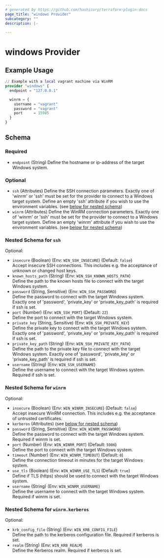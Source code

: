 ```yaml
---
# generated by https://github.com/hashicorp/terraform-plugin-docs
page_title: "windows Provider"
subcategory: ""
description: |-
  
---
```


# windows Provider



## Example Usage

```terraform
// Example with a local vagrant machine via WinRM
provider "windows" {
  endpoint = "127.0.0.1"

  winrm = {
    username = "vagrant"
    password = "vagrant"
    port     = 15985
  }
}
```

<!-- schema generated by tfplugindocs -->
## Schema

### Required

- `endpoint` (String) Define the hostname or ip-address of the target Windows system.

### Optional

- `ssh` (Attributes) Define the SSH connection parameters. Exactly one of 'winrm' or 'ssh' must be set for the provider to connect to a Windows target system. Define an empty 'ssh' attribute if you wish to use the environment variables. (see [below for nested schema](#nestedatt--ssh))
- `winrm` (Attributes) Define the WinRM connection parameters. Exactly one of 'winrm' or 'ssh' must be set for the provider to connect to a Windows target system. Define an empty 'winrm' attribute if you wish to use the environment variables. (see [below for nested schema](#nestedatt--winrm))

<a id="nestedatt--ssh"></a>
### Nested Schema for `ssh`

Optional:

- `insecure` (Boolean) (Env: `WIN_SSH_INSECURE`) (Default: `false`)<br>Accept insecure SSH connections. This includes e.g. the acceptance of unknown or changed host keys.
- `known_hosts_path` (String) (Env: `WIN_SSH_KNOWN_HOSTS_PATH`)<br>Define the path to the known hosts file to connect with the target Windows system.
- `password` (String, Sensitive) (Env: `WIN_SSH_PASSWORD`)<br>Define the password to connect with the target Windows system. Exactly one of 'password', 'private_key' or 'private_key_path' is required if ssh is set.
- `port` (Number) (Env: `WIN_SSH_PORT`) (Default: `22`)<br>Define the port to connect with the target Windows system.
- `private_key` (String, Sensitive) (Env: `WIN_SSH_PRIVATE_KEY`)<br>Define the private key to connect with the target Windows system. Exactly one of 'password', 'private_key' or 'private_key_path' is required if ssh is set.
- `private_key_path` (String) (Env: `WIN_SSH_PRIVATE_KEY_PATH`)<br>Define the path to the private key file to connect with the target Windows system. Exactly one of 'password', 'private_key' or 'private_key_path' is required if ssh is set.
- `username` (String) (Env: `WIN_SSH_USERNAME`)<br>Define the username to connect with the target Windows system. Required if ssh is set.


<a id="nestedatt--winrm"></a>
### Nested Schema for `winrm`

Optional:

- `insecure` (Boolean) (Env: `WIN_WINRM_INSECURE`) (Default: `false`)<br>Accept insecure WinRM connection. This includes e.g. the acceptance of untrusted certificates.
- `kerberos` (Attributes) (see [below for nested schema](#nestedatt--winrm--kerberos))
- `password` (String, Sensitive) (Env: `WIN_WINRM_PASSWORD`)<br>Define the password to connect with the target Windows system. Required if winrm is set.
- `port` (Number) (Env: `WIN_WINRM_PORT`) (Default: `5986`)<br>Define the port to connect with the target Windows system.
- `timeout` (Number) (Env: `WIN_WINRM_TIMEOUT`) (Default: `0`)<br>Define the connection timeout in minutes for the target Windows system.
- `use_tls` (Boolean) (Env: `WIN_WINRM_USE_TLS`) (Default: `true`)<br>Define if TLS (https) should be used to connect with the target Windows system.
- `username` (String) (Env: `WIN_WINRM_USERNAME`)<br>Define the username to connect with the target Windows system. Required if winrm is set.

<a id="nestedatt--winrm--kerberos"></a>
### Nested Schema for `winrm.kerberos`

Optional:

- `krb_config_file` (String) (Env: `WIN_KRB_CONFIG_FILE`)<br>Define the path to the kerberos configuration file. Required if kerberos is set.
- `realm` (String) (Env: `WIN_KRB_REALM`)<br>Define the Kerberos realm. Required if kerberos is set.
